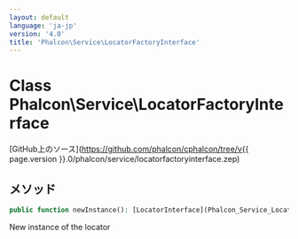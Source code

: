 ```yaml
---
layout: default
language: 'ja-jp'
version: '4.0'
title: 'Phalcon\Service\LocatorFactoryInterface'
---
```

# Class **Phalcon\Service\LocatorFactoryInterface**

[GitHub上のソース](https://github.com/phalcon/cphalcon/tree/v{{ page.version }}.0/phalcon/service/locatorfactoryinterface.zep)

## メソッド

```php
public function newInstance(): [LocatorInterface](Phalcon_Service_LocatorInterface);
```

New instance of the locator